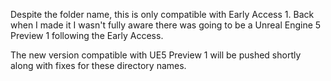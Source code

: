 Despite the folder name, this is only compatible with Early Access 1. Back when I made it I wasn't fully aware there was going to be a Unreal Engine 5 Preview 1 following the Early Access.

The new version compatible with UE5 Preview 1 will be pushed shortly along with fixes for these directory names.
